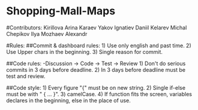 # Shopping-Mall-Maps

#Contributors:
  Kirillova Arina
  Karaev Yakov
  Ignatiev Daniil
  Kelarev Michal
  Chepikov Ilya
  Mozhaev Alexandr

#Rules:
  ##Commit & dashboard rules: 
    1) Use only english and past time.
    2) Use Upper chars in the beginning.
    3) Single reason for commit.

  ##Code rules: 
    -Discussion -> Code -> Test -> Review 
    1) Don't do serious commits in 3 days before deadline. 
    2) In 3 days before deadline must be test and review. 

  ##Code style: 
    1) Every figure "{" must be on new string. 
    2) Single if-else must be with " { ... }". 
    3) camelCase. 
    4) If function fits the screen, variables declares in the beginning, else in the place of use.

